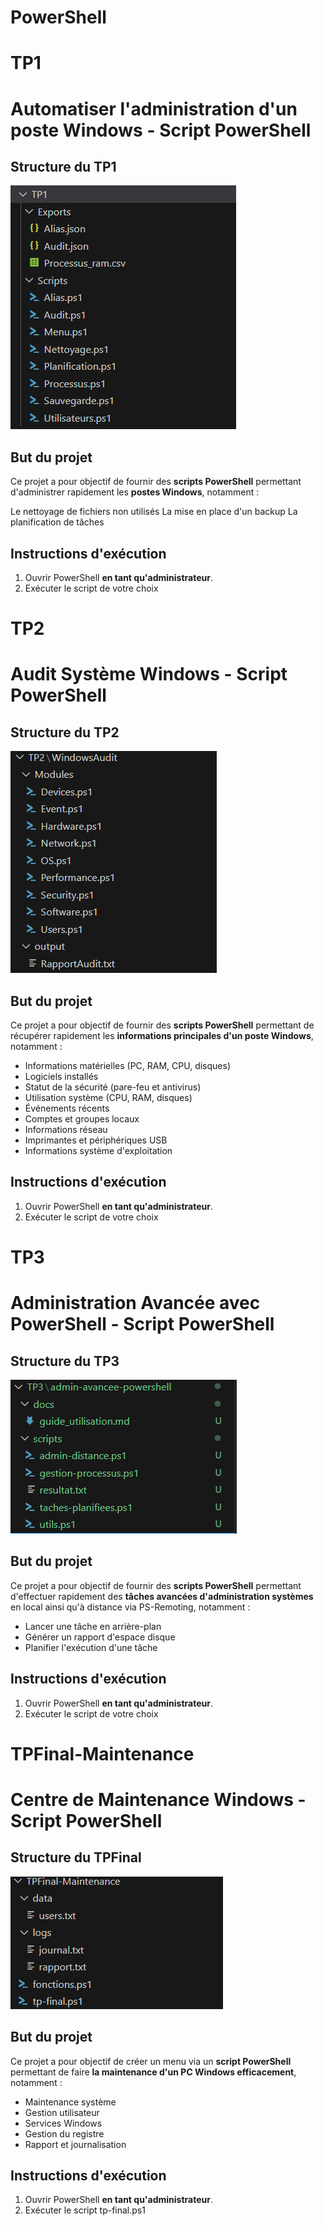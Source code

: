 # PowerShell 

# TP1
# Automatiser l'administration d'un poste Windows - Script PowerShell

## Structure du TP1

![alt text](image-1.png)

##  But du projet 

Ce projet a pour objectif de fournir des **scripts PowerShell** permettant d'administrer rapidement les **postes Windows**, notamment :

Le nettoyage de fichiers non utilisés
La mise en place d'un backup
La planification de tâches

##  Instructions d'exécution

1. Ouvrir PowerShell **en tant qu'administrateur**.
2. Exécuter le script de votre choix



# TP2
# Audit Système Windows - Script PowerShell

## Structure du TP2

![alt text](image.png)

##  But du projet 

Ce projet a pour objectif de fournir des **scripts PowerShell** permettant de récupérer rapidement les **informations principales d'un poste Windows**, notamment :

- Informations matérielles (PC, RAM, CPU, disques)
- Logiciels installés
- Statut de la sécurité (pare-feu et antivirus)
- Utilisation système (CPU, RAM, disques)
- Événements récents
- Comptes et groupes locaux
- Informations réseau
- Imprimantes et périphériques USB
- Informations système d'exploitation

##  Instructions d'exécution

1. Ouvrir PowerShell **en tant qu'administrateur**.
2. Exécuter le script de votre choix


# TP3
# Administration Avancée avec PowerShell  - Script PowerShell

## Structure du TP3

![alt text](image-2.png)

##  But du projet 

Ce projet a pour objectif de fournir des **scripts PowerShell** permettant d'effectuer rapidement des **tâches avancées d'administration systèmes** en local ainsi qu'à distance via PS-Remoting, notamment :

- Lancer une tâche en arrière-plan
- Générer un rapport d'espace disque 
- Planifier l'exécution d'une tâche

##  Instructions d'exécution

1. Ouvrir PowerShell **en tant qu'administrateur**.
2. Exécuter le script de votre choix


# TPFinal-Maintenance
# Centre de Maintenance Windows - Script PowerShell

## Structure du TPFinal

![alt text](image-3.png)

##  But du projet 

Ce projet a pour objectif de créer un menu via un **script PowerShell** permettant de faire **la maintenance d'un PC Windows efficacement**, notamment :

- Maintenance système 
- Gestion utilisateur 
- Services Windows 
- Gestion du registre 
- Rapport et journalisation 

##  Instructions d'exécution

1. Ouvrir PowerShell **en tant qu'administrateur**.
2. Exécuter le script tp-final.ps1
